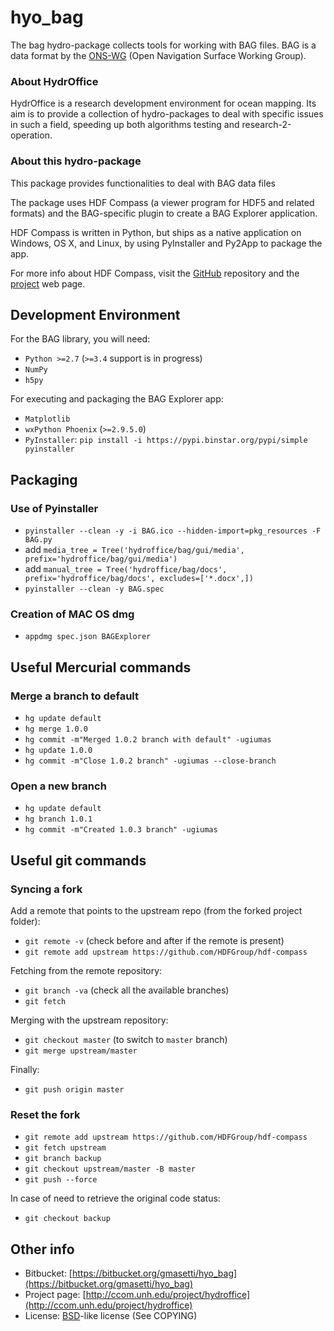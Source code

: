 hyo_bag
===========

The bag hydro-package collects tools for working with BAG files. BAG is a data format by the [ONS-WG](http://www.opennavsurf.org/) (Open Navigation Surface Working Group).

### About HydrOffice

HydrOffice is a research development environment for ocean mapping. Its aim is to provide a collection of hydro-packages to deal with specific issues in such a field, speeding up both algorithms testing and research-2-operation.

### About this hydro-package

This package provides functionalities to deal with BAG data files

The package uses HDF Compass (a viewer program for HDF5 and related formats) and the BAG-specific plugin to create a BAG Explorer application.  

HDF Compass is written in Python, but ships as a native application on
Windows, OS X, and Linux, by using PyInstaller and Py2App to package the app.

For more info about HDF Compass, visit the [GitHub](http://github.com/HDFGroup/hdf-compass) repository and the [project](https://www.hdfgroup.org/projects/compass/) web page.


Development Environment
-----------------------

For the BAG library, you will need:

* `Python >=2.7` (`>=3.4` support is in progress)
* `NumPy`
* `h5py`

For executing and packaging the BAG Explorer app:

* `Matplotlib`
* `wxPython Phoenix` (`>=2.9.5.0`)
* `PyInstaller`: `pip install -i https://pypi.binstar.org/pypi/simple pyinstaller`


Packaging
--------------------

### Use of Pyinstaller

* `pyinstaller --clean -y -i BAG.ico --hidden-import=pkg_resources -F BAG.py`
* add `media_tree = Tree('hydroffice/bag/gui/media', prefix='hydroffice/bag/gui/media')`
* add `manual_tree = Tree('hydroffice/bag/docs', prefix='hydroffice/bag/docs', excludes=['*.docx',])`
* `pyinstaller --clean -y BAG.spec`

### Creation of MAC OS dmg

* `appdmg spec.json BAGExplorer`


Useful Mercurial commands
-----------------------

### Merge a branch to default

* `hg update default`
* `hg merge 1.0.0`
* `hg commit -m"Merged 1.0.2 branch with default" -ugiumas`
* `hg update 1.0.0`
* `hg commit -m"Close 1.0.2 branch" -ugiumas --close-branch`

### Open a new branch

* `hg update default`
* `hg branch 1.0.1`
* `hg commit -m"Created 1.0.3 branch" -ugiumas`


Useful git commands
-----------------------

### Syncing a fork

Add a remote that points to the upstream repo (from the forked project folder):

* `git remote -v` (check before and after if the remote is present)
* `git remote add upstream https://github.com/HDFGroup/hdf-compass`

Fetching from the remote repository:

* `git branch -va` (check all the available branches)
* `git fetch `

Merging with the upstream repository:

* `git checkout master` (to switch to `master` branch)
* `git merge upstream/master`

Finally:

* `git push origin master`

### Reset the fork

* `git remote add upstream https://github.com/HDFGroup/hdf-compass`
* `git fetch upstream`
* `git branch backup`
* `git checkout upstream/master -B master`
* `git push --force`

In case of need to retrieve the original code status:

* `git checkout backup`


Other info
----------

* Bitbucket: [https://bitbucket.org/gmasetti/hyo_bag](https://bitbucket.org/gmasetti/hyo_bag)
* Project page: [http://ccom.unh.edu/project/hydroffice](http://ccom.unh.edu/project/hydroffice)
* License: [BSD](http://opensource.org/licenses/BSD-3-Clause)-like license (See COPYING)
